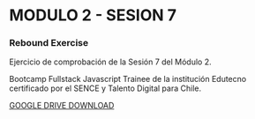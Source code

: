 # MODULO 2 - SESION 7
### Rebound Exercise

Ejercicio de comprobación de la Sesión 7 del Módulo 2.

Bootcamp Fullstack Javascript Trainee de la institución Edutecno certificado por el SENCE y Talento Digital para Chile.

[GOOGLE DRIVE DOWNLOAD](https://drive.google.com/file/d/1ZHfG2wnCh3ZkXnlB6LsbBoLtGR2ql24U/view?usp=drive_link)
